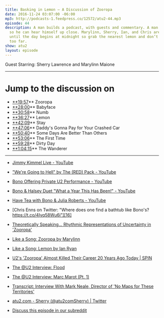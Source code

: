 ```yaml
---
title: Basking in Lemon — A Discussion of Zooropa
date: 2016-11-24 03:07:00 -06:00
mp3: http://podcasts-1.feedpress.co/12572/atu2-44.mp3
episode: 44
description: A man builds a podcast, with guests and commentary. A man records a conversation
  so he can hear himself up close. Marylinn, Sherry, Ian, and Chris are talking Zooropa
  until the day begins at midnight so grab the nearest lemon and don’t go wandering
  too far.
show: atu2
layout: episode
---
```


Guest Starring: Sherry Lawrence and Marylinn Maione

***

# Jump to the discussion on

* [**19:57][1]** Zooropa
* [**28:00][2]** Babyface
* [**30:58][3]** Numb
* [**36:27][4]** Lemon
* [**42:09][5]** Stay
* [**47:06][6]** Daddy's Gonna Pay for Your Crashed Car
* [**50:40][7]** Some Days Are Better Than Others
* [**53:06][8]** The First Time
* [**59:28][9]** Dirty Day
* [**1:04:15][10]** The Wanderer

***

* [Jimmy Kimmel Live - YouTube][11]

* ["We're Going to Hell" by The (RED) Pack - YouTube][12]

* [Bono Offering Private U2 Performance - YouTube][13]

* [Bono &amp; Halsey Duet "What a Year This Has Been!" - YouTube][14]

* [Have Tea with Bono &amp; Julia Roberts - YouTube][15]

* [Chris Enns on Twitter: "Where does one find a bathtub like Bono's? https://t.co/4Iyq58Wu6i"][16]

* [Theoretically Speaking... Rhythmic Representations of Uncertainty in 'Zooropa'][17]

* [Like a Song: Zooropa by Marylinn][18]

* [Like a Song: Lemon by Ian Ryan][19]

* [U2's 'Zooropa' Almost Killed Their Career 20 Years Ago Today | SPIN][20]

* [The @U2 Interview: Flood][21]

* [The @U2 Interview: Marc Marot (Pt. 1)][22]

* [Transcript: Interview With Mark Neale, Director of 'No Maps for These Territories'][23]

* [atu2.com - Sherry (@atu2comSherry) | Twitter][24]

* [Discuss this episode in our subreddit][25]

[1]: http://goodstuff.fm/atu2/#t=19:57
[2]: http://goodstuff.fm/atu2/#t=28:00
[3]: http://goodstuff.fm/atu2/#t=30:58
[4]: http://goodstuff.fm/atu2/#t=36:27
[5]: http://goodstuff.fm/atu2/#t=42:09
[6]: http://goodstuff.fm/atu2/#t=47:06
[7]: http://goodstuff.fm/atu2/#t=50:40
[8]: http://goodstuff.fm/atu2/#t=53:06
[9]: http://goodstuff.fm/atu2/#t=59:28
[10]: http://goodstuff.fm/atu2/#t=1:04:15
[11]: https://www.youtube.com/user/JimmyKimmelLive
[12]: https://www.youtube.com/watch?v=q7QrAAFx8nQ&amp;t=281s
[13]: https://www.youtube.com/watch?v=PxA5eHHX8Xw
[14]: https://www.youtube.com/watch?v=SfjF-C5KT2w
[15]: https://www.youtube.com/watch?v=42y95KxcBLI
[16]: https://twitter.com/iChris/status/801461271849816064
[17]: http://www.atu2.com/news/theoretically-speaking-rhythmic-representations-of-uncertainty-in-zooropa.html
[18]: http://www.atu2.com/news/like-a-song-zooropa.html
[19]: http://www.atu2.com/news/like-a-song-lemon.html
[20]: http://www.spin.com/2013/07/u2-zooropa-20th-anniversary-1993/
[21]: http://www.atu2.com/news/the-u2-interview-flood.html
[22]: http://www.atu2.com/news/the-u2-interview-marc-marot-pt-1.html
[23]: http://www.atu2.com/news/transcript-interview-with-mark-neale-director-of-no-maps-for-these-territories.html
[24]: https://twitter.com/atu2comSherry
[25]: https://www.reddit.com/r/Goodstuff_fm/comments/5eogg6/the_atu2_podcast_44_basking_in_lemon_a_discussion/
